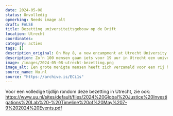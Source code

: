 ```yaml
---
date: 2024-05-08
status: Onvolledig
opmerking: Needs image alt
draft: FALSE
title: Bezetting universiteitsgebouw op de Drift
location: Utrecht
coordinates: 
category: acties
tags: []
description_original: On May 8, a new encampment at Utrecht University was set up, which was cleared during the early morning of 9 May.[56] Three people, who were protesting outside the occupied building, were arrested during this protest.[14] The university decided to close its buildings until Monday May 13.
description: Zo'n 100 mensen gaan iets voor 19 uur in Utrecht een universiteitspand naast de bibliotheek op de Drift binnen. Ze roepen leuzen en hangen vlaggen op aan de gevel van het gebouw.
image: /images/2024-05-08-utrecht-bezetting.png
image_alt: Een grote menigte mensen heeft zich verzameld voor een rij historische gebouwen met hoge, bakstenen gevels en grote ramen. De menigte kijkt naar een aantal personen dat op een balkon op de eerste verdieping van één van de gebouwen staat. Vanaf het balkon hangt een grote banner, mogelijk met de boodschap 'Het is tijd dat UU apartheid boycot' (de tekst is niet volledig zichtbaar). Meerdere mensen in de menigte houden hun telefoons omhoog, mogelijk om de gebeurtenis te fotograferen or filmen. Een metalen reling, mogelijk van een brug, scheidt de menigte van andere delen van de straat. Het is gedeeltelijk bewolkt.
source_name: Nu.nl
source: "https://archive.is/ECi1s"
---
```

Voor een volledige tijdlijn rondom deze bezetting in Utrecht, zie ook: https://www.uu.nl/sites/default/files/2024%20Global%20Justice%20Investigations%20Lab%20-%20Timeline%20of%20May%207-9%202024%20Events.pdf